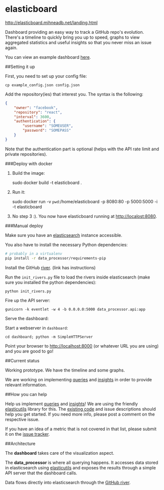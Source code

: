 elasticboard
============

http://elasticboard.mihneadb.net/landing.html

Dashboard providing an easy way to track a GitHub repo's evolution. There's a timeline to quickly bring you up to
speed, graphs to view aggregated statistics and useful insights
so that you never miss an issue again.

You can view an example dashboard
[here](http://elasticboard.mihneadb.net/#/gabrielfalcao/lettuce).

##Setting it up

First, you need to set up your config file:

    cp example_config.json config.json

Add the repository(ies) that interest you. The syntax is the following:

```json
{
    "owner": "facebook",
    "repository": "react",
    "interval": 3600,
    "authentication": {
        "username": "SOMEUSER",
        "password": "SOMEPASS"
    }
}
```

Note that the authentication part is optional (helps with the API rate limit
and private repositories).

###Deploy with docker

1. Build the image:

     sudo docker build -t elasticboard .

2. Run it:

    sudo docker run -v `pwd`:/home/elasticboard -p 8080:80 -p 5000:5000 -i -t elasticboard

3. No step 3 :). You now have elasticboard running at
[http://localost:8080](http://localhost:8080).


###Manual deploy


Make sure you have an [elasticsearch](http://www.elasticsearch.org/download)
instance accessible.

You also have to install the necessary Python dependencies:

```bash
# probably in a virtualenv
pip install -r data_processor/requirements-pip
```

Install the GitHub [river](https://github.com/uberVU/elasticsearch-river-github). (link has instructions)


Run the `init_rivers.py` file to load the rivers inside elasticsearch (make sure you
installed the python dependencies):

```bash
python init_rivers.py
```

Fire up the API server:

	gunicorn -k eventlet -w 4 -b 0.0.0.0:5000 data_processor.api:app


Serve the dashboard:

Start a webserver in `dashboard`:

    cd dashboard; python -m SimpleHTTPServer

Point your browser to [http://localhost:8000](http://localhost:8000)
(or whatever URL you are using) and you are good to go!



##Current status

Working prototype. We have the timeline and some graphs.

We are working on implementing
[queries](https://github.com/uberVU/elasticboard/issues?labels=query&page=1&state=open) and [insights](https://github.com/uberVU/elasticboard/wiki/Insights)
in order to provide relevant information.

##How you can help

Help us implement
[queries](https://github.com/uberVU/elasticboard/issues?labels=query&page=1&state=open) and [insights](https://github.com/uberVU/elasticboard/wiki/Insights)!
We are using the friendly
[elasticutils](http://elasticutils.readthedocs.org/en/latest/) library for this.
The
[existing code](https://github.com/uberVU/elasticboard/blob/master/data_processor/queries.py)
and issue descriptions should help you get started. If you need more
info, please post a comment on the respective issue.

If you have an idea of a metric that is not covered in that list,
please submit it on the [issue tracker](https://github.com/uberVU/elasticboard/issues).


##Architecture

The **dashboard** takes care of the visualization aspect.

The **data_processor** is where all querying happens. It accesses data stored in
elasticsearch using [elasticutils](http://elasticutils.readthedocs.org/en/latest/)
and exposes the results through a simple API server that the dashboard calls.

Data flows directly into elasticsearch through the
[GitHub river](https://github.com/uberVU/elasticsearch-river-github).
